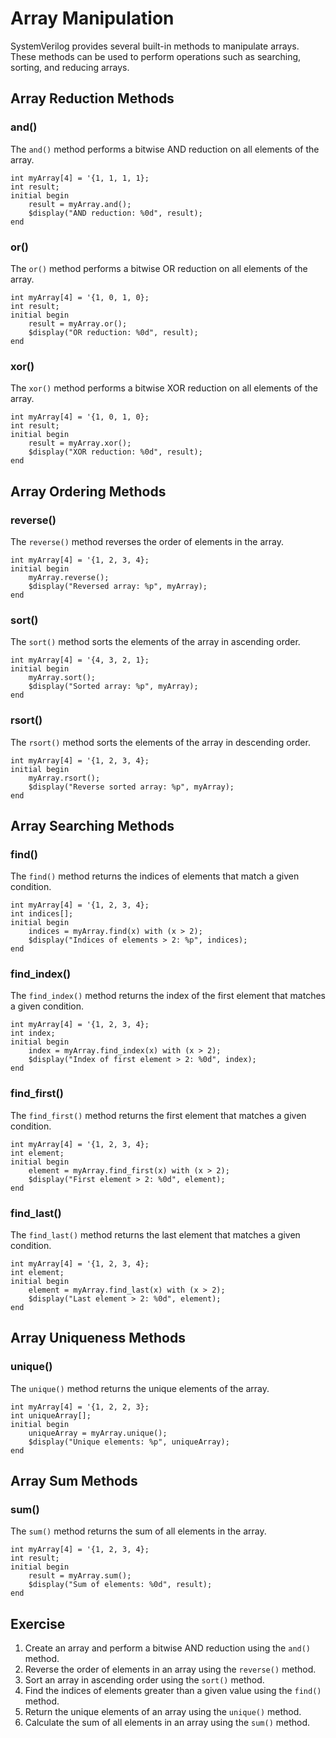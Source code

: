 # Array Manipulation

SystemVerilog provides several built-in methods to manipulate arrays. These methods can be used to perform operations such as searching, sorting, and reducing arrays.

## Array Reduction Methods

### and()
The `and()` method performs a bitwise AND reduction on all elements of the array.
```SV
int myArray[4] = '{1, 1, 1, 1};
int result;
initial begin
    result = myArray.and();
    $display("AND reduction: %0d", result);
end
```

### or()
The `or()` method performs a bitwise OR reduction on all elements of the array.
```SV
int myArray[4] = '{1, 0, 1, 0};
int result;
initial begin
    result = myArray.or();
    $display("OR reduction: %0d", result);
end
```

### xor()
The `xor()` method performs a bitwise XOR reduction on all elements of the array.
```SV
int myArray[4] = '{1, 0, 1, 0};
int result;
initial begin
    result = myArray.xor();
    $display("XOR reduction: %0d", result);
end
```

## Array Ordering Methods

### reverse()
The `reverse()` method reverses the order of elements in the array.
```SV
int myArray[4] = '{1, 2, 3, 4};
initial begin
    myArray.reverse();
    $display("Reversed array: %p", myArray);
end
```

### sort()
The `sort()` method sorts the elements of the array in ascending order.
```SV
int myArray[4] = '{4, 3, 2, 1};
initial begin
    myArray.sort();
    $display("Sorted array: %p", myArray);
end
```

### rsort()
The `rsort()` method sorts the elements of the array in descending order.
```SV
int myArray[4] = '{1, 2, 3, 4};
initial begin
    myArray.rsort();
    $display("Reverse sorted array: %p", myArray);
end
```

## Array Searching Methods

### find()
The `find()` method returns the indices of elements that match a given condition.
```SV
int myArray[4] = '{1, 2, 3, 4};
int indices[];
initial begin
    indices = myArray.find(x) with (x > 2);
    $display("Indices of elements > 2: %p", indices);
end
```

### find_index()
The `find_index()` method returns the index of the first element that matches a given condition.
```SV
int myArray[4] = '{1, 2, 3, 4};
int index;
initial begin
    index = myArray.find_index(x) with (x > 2);
    $display("Index of first element > 2: %0d", index);
end
```

### find_first()
The `find_first()` method returns the first element that matches a given condition.
```SV
int myArray[4] = '{1, 2, 3, 4};
int element;
initial begin
    element = myArray.find_first(x) with (x > 2);
    $display("First element > 2: %0d", element);
end
```

### find_last()
The `find_last()` method returns the last element that matches a given condition.
```SV
int myArray[4] = '{1, 2, 3, 4};
int element;
initial begin
    element = myArray.find_last(x) with (x > 2);
    $display("Last element > 2: %0d", element);
end
```

## Array Uniqueness Methods

### unique()
The `unique()` method returns the unique elements of the array.
```SV
int myArray[4] = '{1, 2, 2, 3};
int uniqueArray[];
initial begin
    uniqueArray = myArray.unique();
    $display("Unique elements: %p", uniqueArray);
end
```

## Array Sum Methods

### sum()
The `sum()` method returns the sum of all elements in the array.
```SV
int myArray[4] = '{1, 2, 3, 4};
int result;
initial begin
    result = myArray.sum();
    $display("Sum of elements: %0d", result);
end
```

## Exercise
1. Create an array and perform a bitwise AND reduction using the `and()` method.
2. Reverse the order of elements in an array using the `reverse()` method.
3. Sort an array in ascending order using the `sort()` method.
4. Find the indices of elements greater than a given value using the `find()` method.
5. Return the unique elements of an array using the `unique()` method.
6. Calculate the sum of all elements in an array using the `sum()` method.
